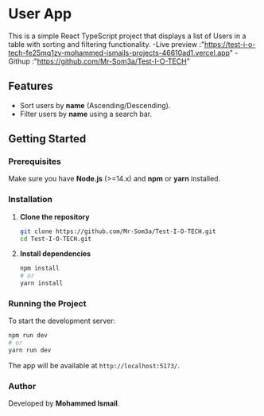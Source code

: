 # User App

This is a simple React TypeScript project that displays a list of Users in a table with sorting and filtering functionality.
-Live preview :"https://test-i-o-tech-fe25mq1zv-mohammed-ismails-projects-46610ad1.vercel.app"
-Githup :"https://github.com/Mr-Som3a/Test-I-O-TECH"
## Features
- Sort users by **name** (Ascending/Descending).
- Filter users by **name** using a search bar.

## Getting Started

### Prerequisites
Make sure you have **Node.js** (>=14.x) and **npm** or **yarn** installed.

### Installation
1. **Clone the repository**
   ```sh
   git clone https://github.com/Mr-Som3a/Test-I-O-TECH.git
   cd Test-I-O-TECH.git
   ```
2. **Install dependencies**
   ```sh
   npm install
   # or
   yarn install
   ```

### Running the Project
To start the development server:
```sh
npm run dev
# or
yarn run dev
```
The app will be available at `http://localhost:5173/`.






### Author
Developed by **Mohammed Ismail**.

